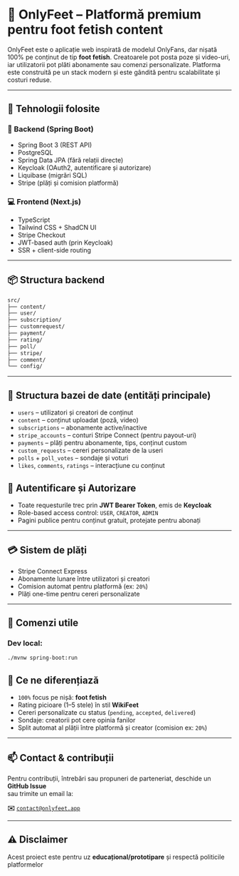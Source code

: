 # 👣 OnlyFeet – Platformă premium pentru foot fetish content

OnlyFeet este o aplicație web inspirată de modelul OnlyFans, dar nișată 100% pe conținut de tip **foot fetish**. Creatoarele pot posta poze și video-uri, iar utilizatorii pot plăti abonamente sau comenzi personalizate. Platforma este construită pe un stack modern și este gândită pentru scalabilitate și costuri reduse.

---

## 🚀 Tehnologii folosite

### 🧠 Backend (Spring Boot)
- Spring Boot 3 (REST API)
- PostgreSQL
- Spring Data JPA (fără relații directe)
- Keycloak (OAuth2, autentificare și autorizare)
- Liquibase (migrări SQL)
- Stripe (plăți și comision platformă)

### 💻 Frontend (Next.js)
- TypeScript
- Tailwind CSS + ShadCN UI
- Stripe Checkout
- JWT-based auth (prin Keycloak)
- SSR + client-side routing

---

## 📦 Structura backend

```bash
src/
├── content/
├── user/
├── subscription/
├── customrequest/
├── payment/
├── rating/
├── poll/
├── stripe/
├── comment/
└── config/

```
---

## 🧱 Structura bazei de date (entități principale)

- `users` – utilizatori și creatori de conținut
- `content` – conținut uploadat (poză, video)
- `subscriptions` – abonamente active/inactive
- `stripe_accounts` – conturi Stripe Connect (pentru payout-uri)
- `payments` – plăți pentru abonamente, tips, conținut custom
- `custom_requests` – cereri personalizate de la useri
- `polls` + `poll_votes` – sondaje și voturi
- `likes`, `comments`, `ratings` – interacțiune cu conținut

## 🔐 Autentificare și Autorizare

- Toate requesturile trec prin **JWT Bearer Token**, emis de **Keycloak**
- Role-based access control: `USER`, `CREATOR`, `ADMIN`
- Pagini publice pentru conținut gratuit, protejate pentru abonați

---

## 💳 Sistem de plăți

- Stripe Connect Express
- Abonamente lunare între utilizatori și creatori
- Comision automat pentru platformă (ex: `20%`)
- Plăți one-time pentru cereri personalizate

---

## 🧪 Comenzi utile

### Dev local:
```bash
./mvnw spring-boot:run
```

## 🧠 Ce ne diferențiază

- `100%` focus pe nișă: **foot fetish**
- Rating picioare (1–5 stele) în stil **WikiFeet**
- Cereri personalizate cu status (`pending`, `accepted`, `delivered`)
- Sondaje: creatorii pot cere opinia fanilor
- Split automat al plății între platformă și creator (comision ex: `20%`)

---

## 📫 Contact & contribuții

Pentru contribuții, întrebări sau propuneri de parteneriat, deschide un **GitHub Issue**  
sau trimite un email la:

**✉️** [`contact@onlyfeet.app`](mailto:contact@onlyfeet.app)

---

## ⚠️ Disclaimer

Acest proiect este pentru uz **educațional/prototipare** și respectă politicile platformelor
